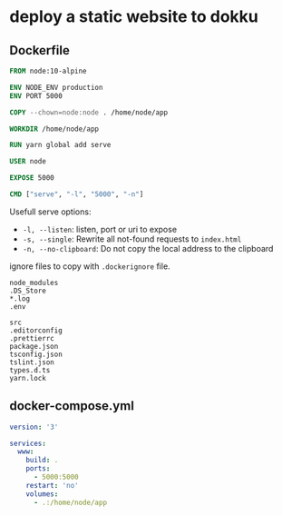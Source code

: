# deploy a static website to dokku

## Dockerfile

```Dockerfile
FROM node:10-alpine

ENV NODE_ENV production
ENV PORT 5000

COPY --chown=node:node . /home/node/app

WORKDIR /home/node/app

RUN yarn global add serve

USER node

EXPOSE 5000

CMD ["serve", "-l", "5000", "-n"]
```

Usefull serve options:

- `-l, --listen`: listen, port or uri to expose
- `-s, --single`: Rewrite all not-found requests to `index.html`
- `-n, --no-clipboard`: Do not copy the local address to the clipboard

ignore files to copy with `.dockerignore` file.

```
node_modules
.DS_Store
*.log
.env

src
.editorconfig
.prettierrc
package.json
tsconfig.json
tslint.json
types.d.ts
yarn.lock
```

## docker-compose.yml

```yaml
version: '3'

services:
  www:
    build: .
    ports:
      - 5000:5000
    restart: 'no'
    volumes:
      - .:/home/node/app
```
